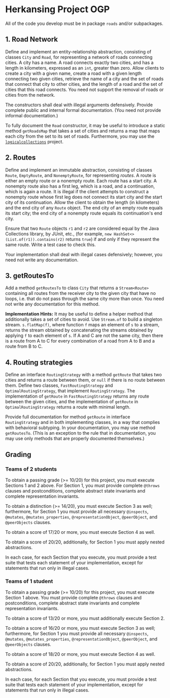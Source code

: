 # Herkansing Project OGP

All of the code you develop must be in package `roads` and/or subpackages.

## 1. Road Network

Define and implement an entity-relationship abstraction, consisting of classes `City` and `Road`, for representing a network of roads connecting cities. A city has a name. A road connects exactly two cities, and has a length in kilometers, expressed as an `int`, greater than zero. Allow clients to create a city with a given name, create a road with a given length connecting two given cities, retrieve the name of a city and the set of roads that connect that city to other cities, and the length of a road and the set of cities that this road connects. You need not support the removal of roads or cities from the network.

The constructors shall deal with illegal arguments defensively. Provide complete public and internal formal documentation. (You need not provide informal documentation.)

To fully document the `Road` constructor, it may be useful to introduce a static method `getRoadsMap` that takes a set of cities and returns a map that maps each city from the set to its set of roads. Furthermore, you may use the [`logicalcollections`](https://github.com/btj/logicalcollections) project.

## 2. Routes

Define and implement an immutable abstraction, consisting of classes `Route`, `EmptyRoute`, and `NonemptyRoute`, for representing *routes*. A route is either an empty route or a nonempty route. Each route has a start city. A nonempty route also has a first leg, which is a road, and a continuation, which is again a route. It is illegal if the client attempts to construct a nonempty route whose first leg does not connect its start city and the start city of its continuation. Allow the client to obtain the length (in kilometers) and the end city of any `Route` object. The end city of an empty route equals its start city; the end city of a nonempty route equals its continuation's end city.

Ensure that two `Route` objects `r1` and `r2` are considered equal by the Java Collections library, by JUnit, etc., (for example, `new HashSet<>(List.of(r1)).contains(r2)` returns `true`) if and only if they represent the same route. Write a test case to check this.

Your implementation shall deal with illegal cases defensively; however, you need not write any documentation.

## 3. getRoutesTo

Add a method `getRoutesTo` to class `City` that returns a `Stream<Route>` containing all routes from the receiver city to the given city that have no loops, i.e. that do not pass through the same city more than once. You need not write any documentation for this method.

**Implementation Hints:** It may be useful to define a helper method that additionally takes a set of cities to avoid. Use `Stream.of` to build a singleton stream. `s.flatMap(f)`, where function `f` maps an element of `s` to a stream, returns the stream obtained by concatenating the streams obtained by applying `f` to each element of `s`. If A and C are not the same city, then there is a route from A to C for every combination of a road from A to B and a route from B to C.

## 4. Routing strategies

Define an interface `RoutingStrategy` with a method `getRoute` that takes two cities and returns a route between them, or `null` if there is no route between them. Define two classes, `FastRoutingStrategy` and `OptimalRoutingStrategy`, that implement `RoutingStrategy`. The implementation of `getRoute` in `FastRoutingStrategy` returns any route between the given cities, and the implementation of `getRoute` in `OptimalRoutingStrategy` returns a route with minimal length.

Provide full documentation for method `getRoute` in interface `RoutingStrategy` and in both implementing classes, in a way that complies with behavioral subtyping. In your documentation, you may use method `getRoutesTo`. (This is an exception to the rule that in documentation, you may use only methods that are properly documented themselves.)

## Grading

### Teams of 2 students

To obtain a passing grade (>= 10/20) for this project, you must execute
Sections 1 and 2 above. For Section 1, you must provide complete `@throws`
clauses and postconditions, complete abstract state invariants and complete
representation invariants.

To obtain a distinction (>= 14/20), you must execute Section 3 as well; furthermore, for Section 1 you must provide all necessary `@inspects`, `@mutates`, `@mutates_properties`, `@representationObject`, `@peerObject`, and `@peerObjects` clauses.

To obtain a score of 17/20 or more, you must execute Section 4 as well.

To obtain a score of 20/20, additionally, for Section 1 you must apply nested abstractions.

In each case, for each Section that you execute, you must provide a test suite that tests each statement of your implementation, except for statements that run only in illegal cases.

### Teams of 1 student

To obtain a passing grade (>= 10/20) for this project, you must execute
Section 1 above. You must provide complete `@throws`
clauses and postconditions, complete abstract state invariants and complete
representation invariants.

To obtain a score of 13/20 or more, you must additionally execute Section 2.

To obtain a score of 16/20 or more, you must execute Section 3 as well; furthermore, for Section 1 you must provide all necessary `@inspects`, `@mutates`, `@mutates_properties`, `@representationObject`, `@peerObject`, and `@peerObjects` clauses.

To obtain a score of 18/20 or more, you must execute Section 4 as well.

To obtain a score of 20/20, additionally, for Section 1 you must apply nested abstractions.

In each case, for each Section that you execute, you must provide a test suite that tests each statement of your implementation, except for statements that run only in illegal cases.
